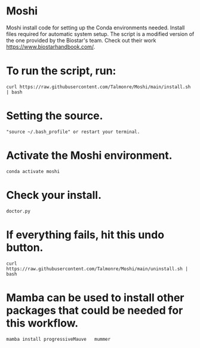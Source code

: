 # Moshi
Moshi install code for setting up the Conda environments needed.
Install files required for automatic system setup. The script is a modified version of the one provided by the Biostar's team. Check out their work https://www.biostarhandbook.com/.

# To run the script, run:
```
curl https://raw.githubusercontent.com/Talmonre/Moshi/main/install.sh | bash
```

# Setting the source.
```
"source ~/.bash_profile" or restart your terminal. 
```

# Activate the Moshi environment.
```
conda activate moshi
```

# Check your install.
```
doctor.py
```

# If everything fails, hit this undo button.
```
curl https://raw.githubusercontent.com/Talmonre/Moshi/main/uninstall.sh | bash
```

# Mamba can be used to install other packages that could be needed for this workflow. 
```
mamba install progressiveMauve   mummer
```
